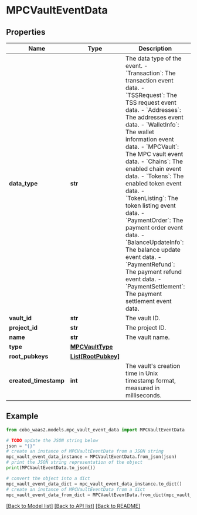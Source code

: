 # MPCVaultEventData


## Properties

Name | Type | Description | Notes
------------ | ------------- | ------------- | -------------
**data_type** | **str** |  The data type of the event. - &#x60;Transaction&#x60;: The transaction event data. - &#x60;TSSRequest&#x60;: The TSS request event data. - &#x60;Addresses&#x60;: The addresses event data. - &#x60;WalletInfo&#x60;: The wallet information event data. - &#x60;MPCVault&#x60;: The MPC vault event data. - &#x60;Chains&#x60;: The enabled chain event data. - &#x60;Tokens&#x60;: The enabled token event data. - &#x60;TokenListing&#x60;: The token listing event data.        - &#x60;PaymentOrder&#x60;: The payment order event data. - &#x60;BalanceUpdateInfo&#x60;: The balance update event data. - &#x60;PaymentRefund&#x60;: The payment refund event data. - &#x60;PaymentSettlement&#x60;: The payment settlement event data. | 
**vault_id** | **str** | The vault ID. | [optional] 
**project_id** | **str** | The project ID. | [optional] 
**name** | **str** | The vault name. | [optional] 
**type** | [**MPCVaultType**](MPCVaultType.md) |  | [optional] 
**root_pubkeys** | [**List[RootPubkey]**](RootPubkey.md) |  | [optional] 
**created_timestamp** | **int** | The vault&#39;s creation time in Unix timestamp format, measured in milliseconds. | [optional] 

## Example

```python
from cobo_waas2.models.mpc_vault_event_data import MPCVaultEventData

# TODO update the JSON string below
json = "{}"
# create an instance of MPCVaultEventData from a JSON string
mpc_vault_event_data_instance = MPCVaultEventData.from_json(json)
# print the JSON string representation of the object
print(MPCVaultEventData.to_json())

# convert the object into a dict
mpc_vault_event_data_dict = mpc_vault_event_data_instance.to_dict()
# create an instance of MPCVaultEventData from a dict
mpc_vault_event_data_from_dict = MPCVaultEventData.from_dict(mpc_vault_event_data_dict)
```
[[Back to Model list]](../README.md#documentation-for-models) [[Back to API list]](../README.md#documentation-for-api-endpoints) [[Back to README]](../README.md)


